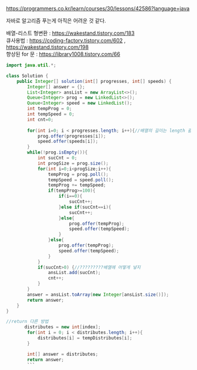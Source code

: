 https://programmers.co.kr/learn/courses/30/lessons/42586?language=java  
  
자바로 알고리즘 푸는게 아직은 어려운 것 같다.  
  
배열-리스트 형변환 : https://wakestand.tistory.com/183  
큐사용법 : https://coding-factory.tistory.com/602 , https://wakestand.tistory.com/198  
향상된 for 문 : https://library1008.tistory.com/66  



```java
import java.util.*;

class Solution {
    public Integer[] solution(int[] progresses, int[] speeds) {
        Integer[] answer = {};
        List<Integer> ansList = new ArrayList<>();
        Queue<Integer> prog = new LinkedList<>();
        Queue<Integer> speed = new LinkedList();
        int tempProg = 0;
        int tempSpeed = 0;
        int cnt=0;
        
        for(int i=0; i < progresses.length; i++){//배열의 길이는 length 괄호뺴고
            prog.offer(progresses[i]);
            speed.offer(speeds[i]);
        }
        while(!prog.isEmpty()){
            int sucCnt = 0;
            int progSize = prog.size();
            for(int i=0;i<progSize;i++){
                tempProg = prog.poll();
                tempSpeed = speed.poll();
                tempProg += tempSpeed;
                if(tempProg>=100){
                    if(i==0){
                        sucCnt++;
                    }else if(sucCnt==i){
                        sucCnt++;
                    }else{
                        prog.offer(tempProg);
                        speed.offer(tempSpeed);
                    }
                }else{
                    prog.offer(tempProg);
                    speed.offer(tempSpeed);
                }
            }
            if(sucCnt>0) {//?????????배열에 어떻게 넣지
                ansList.add(sucCnt);
                cnt++;
            }
        }
        answer = ansList.toArray(new Integer[ansList.size()]);
        return answer;
    }
}
```

```java
//return 다른 방법 
       distributes = new int[index];
        for(int i = 0; i < distributes.length; i++){
            distributes[i] = tempDistributes[i];
        }

        int[] answer = distributes;
        return answer;
        ```
